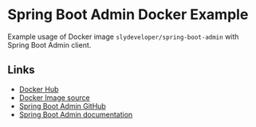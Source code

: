 Spring Boot Admin Docker Example
================================
Example usage of Docker image `slydeveloper/spring-boot-admin` with Spring Boot Admin client.

Links
-----
- [Docker Hub](https://hub.docker.com/r/slydeveloper/spring-boot-admin/)
- [Docker Image source](https://github.com/slydeveloper/spring-boot-admin-docker)
- [Spring Boot Admin GitHub](https://github.com/codecentric/spring-boot-admin)
- [Spring Boot Admin documentation](http://codecentric.github.io/spring-boot-admin/2.0.1/)
